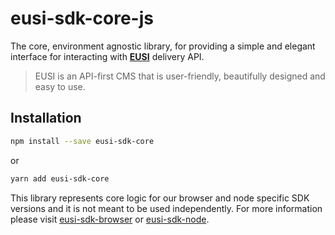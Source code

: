 # eusi-sdk-core-js
The core, environment agnostic library, for providing a simple and elegant interface for interacting with [**EUSI**](https://eusi.io/) delivery API.

> EUSI is an API-first CMS that is user-friendly, beautifully
designed and easy to use.

## Installation
```sh
npm install --save eusi-sdk-core
```
or
```sh
yarn add eusi-sdk-core
```

This library represents core logic for our browser and node specific SDK versions and it is not meant to be used independently.
For more information please visit [eusi-sdk-browser](https://github.com/jsguru-io/eusi-sdk-browser) or [eusi-sdk-node](https://github.com/jsguru-io/eusi-sdk-node).
